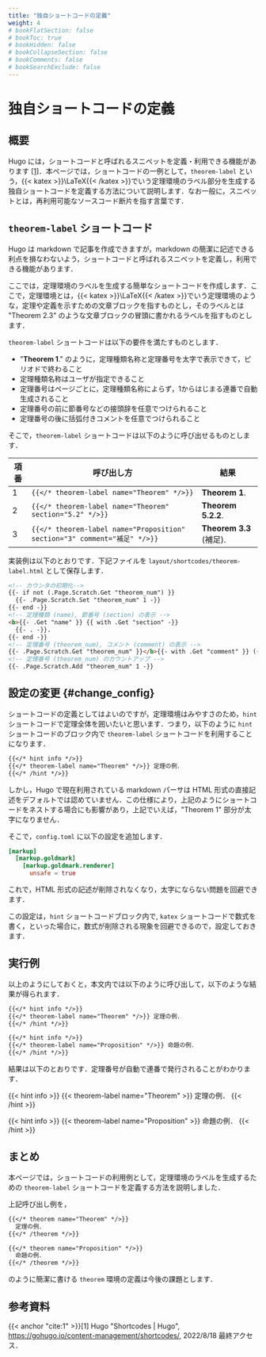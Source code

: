 ```yaml
---
title: "独自ショートコードの定義"
weight: 4
# bookFlatSection: false
# bookToc: true
# bookHidden: false
# bookCollapseSection: false
# bookComments: false
# bookSearchExclude: false
---
```


# 独自ショートコードの定義

## 概要

Hugo には，ショートコードと呼ばれるスニペットを定義・利用できる機能があります [[1]](#cite:1)．本ページでは，ショートコードの一例として，`theorem-label` という，{{< katex >}}\LaTeX{{< /katex >}}でいう定理環境のラベル部分を生成する独自ショートコードを定義する方法について説明します．なお一般に，スニペットとは，再利用可能なソースコード断片を指す言葉です．

## `theorem-label` ショートコード

Hugo は markdown で記事を作成できますが，markdown の簡潔に記述できる利点を損なわないよう，ショートコードと呼ばれるスニペットを定義し，利用できる機能があります．

ここでは，定理環境のラベルを生成する簡単なショートコードを作成します．ここで，定理環境とは，{{< katex >}}\LaTeX{{< /katex >}}でいう定理環境のような，定理や定義を示すための文章ブロックを指すものとし，そのラベルとは "Theorem 2.3" のような文章ブロックの冒頭に書かれるラベルを指すものとします．

`theorem-label` ショートコードは以下の要件を満たすものとします．

* "**Theorem 1**." のように，定理種類名称と定理番号を太字で表示できて，ピリオドで終わること
* 定理種類名称はユーザが指定できること
* 定理番号はページごとに，定理種類名称によらず，1からはじまる連番で自動生成されること
* 定理番号の前に節番号などの接頭辞を任意でつけられること
* 定理番号の後に括弧付きコメントを任意でつけられること

そこで，`theorem-label` ショートコードは以下のように呼び出せるものとします．


|項番|呼び出し方|結果|
|----|----|----|
|1|`{{</* theorem-label name="Theorem" */>}}`|**Theorem 1**.|
|2|`{{</* theorem-label name="Theorem" section="5.2" */>}}`|**Theorem 5.2.2**.|
|3|`{{</* theorem-label name="Proposition" section="3" comment="補足" */>}}`|**Theorem 3.3** (補足).|

実装例は以下のとおりです．下記ファイルを `layout/shortcodes/theorem-label.html` として保存します．

```html
<!-- カウンタの初期化-->
{{- if not (.Page.Scratch.Get "theorem_num") }}
  {{- .Page.Scratch.Set "theorem_num" 1 -}}
{{- end -}}
<!-- 定理種類 (name), 節番号 (section) の表示 -->
<b>{{- .Get "name" }} {{ with .Get "section" -}}
  {{- . -}}.
{{- end -}}
<!-- 定理番号 (theorem_num), コメント (comment) の表示 -->
{{- .Page.Scratch.Get "theorem_num" }}</b>{{- with .Get "comment" }} ({{- . -}}){{- end -}}.
<!-- 定理番号 (theorem_num) のカウントアップ -->
{{- .Page.Scratch.Add "theorem_num" 1 -}}
```

## 設定の変更 {#change_config}

ショートコードの定義としてはよいのですが，定理環境はみやすさのため，`hint` ショートコードで定理全体を囲いたいと思います．つまり，以下のように `hint` ショートコードのブロック内で `theorem-label` ショートコードを利用することになります．

```md
{{</* hint info */>}}
{{</* theorem-label name="Theorem" */>}} 定理の例．
{{</* /hint */>}}
```

しかし，Hugo で現在利用されている markdown パーサは HTML 形式の直接記述をデフォルトでは認めていません．この仕様により，上記のようにショートコードをネストする場合にも影響があり，上記でいえば，"Theorem 1" 部分が太字になりません．

そこで，`config.toml` に以下の設定を追加します．

```toml
[markup]
  [markup.goldmark]
    [markup.goldmark.renderer]
      unsafe = true
```

これで，HTML 形式の記述が削除されなくなり，太字にならない問題を回避できます．

この設定は，`hint` ショートコードブロック内で, `katex` ショートコードで数式を書く，といった場合に，数式が削除される現象を回避できるので，設定しておきます．

## 実行例

以上のようにしておくと，本文内では以下のように呼び出して，以下のような結果が得られます．

```md
{{</* hint info */>}}
{{</* theorem-label name="Theorem" */>}} 定理の例．
{{</* /hint */>}}

{{</* hint info */>}}
{{</* theorem-label name="Proposition" */>}} 命題の例．
{{</* /hint */>}}
```

結果は以下のとおりです．定理番号が自動で連番で発行されることがわかります．

{{< hint info >}}
{{< theorem-label name="Theorem" >}} 定理の例．
{{< /hint >}}

{{< hint info >}}
{{< theorem-label name="Proposition" >}} 命題の例．
{{< /hint >}}

## まとめ

本ページでは，ショートコードの利用例として，定理環境のラベルを生成するための `theorem-label` ショートコードを定義する方法を説明しました．

上記呼び出し例を，

```md
{{</* theorem name="Theorem" */>}}
  定理の例．
{{</* /theorem */>}}

{{</* theorem name="Proposition" */>}}
  命題の例．
{{</* /theorem */>}}
```

のように簡潔に書ける `theorem` 環境の定義は今後の課題とします．

## 参考資料

{{< anchor "cite:1" >}}[1] Hugo "Shortcodes | Hugo", https://gohugo.io/content-management/shortcodes/, 2022/8/18 最終アクセス．
